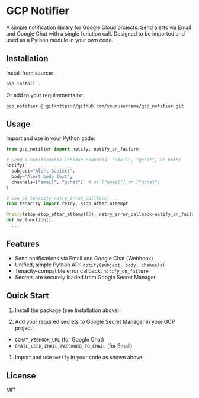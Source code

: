 
# GCP Notifier

A simple notification library for Google Cloud projects. Send alerts via Email and Google Chat with a single function call. Designed to be imported and used as a Python module in your own code.

## Installation

Install from source:

```sh
pip install .
```

Or add to your requirements.txt:

```
gcp_notifier @ git+https://github.com/yourusername/gcp_notifier.git
```

## Usage

Import and use in your Python code:

```python
from gcp_notifier import notify, notify_on_failure

# Send a notification (choose channels: "email", "gchat", or both)
notify(
  subject="Alert Subject",
  body="Alert body text",
  channels=["email", "gchat"]  # or ["email"] or ["gchat"]
)

# Use as tenacity retry_error_callback
from tenacity import retry, stop_after_attempt

@retry(stop=stop_after_attempt(3), retry_error_callback=notify_on_failure)
def my_function():
  ...
```

## Features

- Send notifications via Email and Google Chat (Webhook)
- Unified, simple Python API: `notify(subject, body, channels)`
- Tenacity-compatible error callback: `notify_on_failure`
- Secrets are securely loaded from Google Secret Manager

## Quick Start

1. Install the package (see Installation above).

1. Add your required secrets to Google Secret Manager in your GCP project:

- `GCHAT_WEBHOOK_URL` (for Google Chat)
- `EMAIL_USER`, `EMAIL_PASSWORD`, `TO_EMAIL` (for Email)

1. Import and use `notify` in your code as shown above.

## License

MIT
